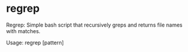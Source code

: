 # regrep
Regrep: Simple bash script that recursively greps and returns file names with matches.

Usage: regrep [pattern]

